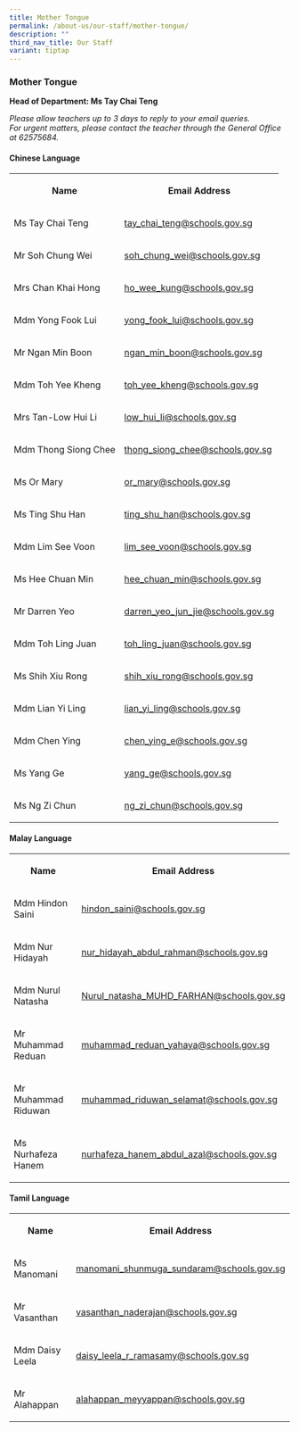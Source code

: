 ```yaml
---
title: Mother Tongue
permalink: /about-us/our-staff/mother-tongue/
description: ""
third_nav_title: Our Staff
variant: tiptap
---
```

<h3><strong>Mother Tongue</strong></h3><p><strong>Head of Department: Ms Tay Chai Teng</strong></p><p><em>Please allow teachers up to 3 days to reply to your email queries.</em>&nbsp;<br><em>For urgent matters, please contact the teacher through the General Office at 62575684.</em></p><h4><strong>Chinese Language</strong></h4><table><tbody><tr><th rowspan="1" colspan="1"><p>Name</p></th><th rowspan="1" colspan="1"><p>Email Address</p></th></tr><tr><td rowspan="1" colspan="1"><p>Ms Tay Chai Teng</p></td><td rowspan="1" colspan="1"><p><a href="mailto:tay_chai_teng@schools.gov.sg" rel="noopener noreferrer nofollow" target="_blank">tay_chai_teng@schools.gov.sg</a></p></td></tr><tr><td rowspan="1" colspan="1"><p>Mr Soh Chung Wei</p></td><td rowspan="1" colspan="1"><p><a href="mailto:soh_chung_wei@schools.gov.sg" rel="noopener noreferrer nofollow" target="_blank">soh_chung_wei@schools.gov.sg</a></p></td></tr><tr><td rowspan="1" colspan="1"><p>Mrs Chan Khai Hong</p></td><td rowspan="1" colspan="1"><p><a href="mailto:ho_wee_kung@schools.gov.sg" rel="noopener noreferrer nofollow" target="_blank">ho_wee_kung@schools.gov.sg</a></p></td></tr><tr><td rowspan="1" colspan="1"><p>Mdm Yong Fook Lui</p></td><td rowspan="1" colspan="1"><p><a href="mailto:yong_fook_lui@schools.gov.sg" rel="noopener noreferrer nofollow" target="_blank">yong_fook_lui@schools.gov.sg</a></p></td></tr><tr><td rowspan="1" colspan="1"><p>Mr Ngan Min Boon</p></td><td rowspan="1" colspan="1"><p><a href="mailto:ngan_min_boon@schools.gov.sg" rel="noopener noreferrer nofollow" target="_blank">ngan_min_boon@schools.gov.sg</a></p></td></tr><tr><td rowspan="1" colspan="1"><p>Mdm Toh Yee Kheng</p></td><td rowspan="1" colspan="1"><p><a href="mailto:toh_yee_kheng@schools.gov.sg" rel="noopener noreferrer nofollow" target="_blank">toh_yee_kheng@schools.gov.sg</a></p></td></tr><tr><td rowspan="1" colspan="1"><p>Mrs Tan-Low Hui Li</p></td><td rowspan="1" colspan="1"><p><a href="mailto:low_hui_li@schools.gov.sg" rel="noopener noreferrer nofollow" target="_blank">low_hui_li@schools.gov.sg</a></p></td></tr><tr><td rowspan="1" colspan="1"><p>Mdm Thong Siong Chee</p></td><td rowspan="1" colspan="1"><p><a href="mailto:thong_siong_chee@schools.gov.sg" rel="noopener noreferrer nofollow" target="_blank">thong_siong_chee@schools.gov.sg</a></p></td></tr><tr><td rowspan="1" colspan="1"><p>Ms Or Mary</p></td><td rowspan="1" colspan="1"><p><a href="mailto:or_mary@schools.gov.sg" rel="noopener noreferrer nofollow" target="_blank">or_mary@schools.gov.sg</a></p></td></tr><tr><td rowspan="1" colspan="1"><p>Ms Ting Shu Han</p></td><td rowspan="1" colspan="1"><p><a href="mailto:ting_shu_han@schools.gov.sg" rel="noopener noreferrer nofollow" target="_blank">ting_shu_han@schools.gov.sg</a></p></td></tr><tr><td rowspan="1" colspan="1"><p>Mdm Lim See Voon</p></td><td rowspan="1" colspan="1"><p><a href="mailto:lim_see_voon@schools.gov.sg" rel="noopener noreferrer nofollow" target="_blank">lim_see_voon@schools.gov.sg</a></p></td></tr><tr><td rowspan="1" colspan="1"><p>Ms Hee Chuan Min</p></td><td rowspan="1" colspan="1"><p><a href="mailto:hee_chuan_min@schools.gov.sg" rel="noopener noreferrer nofollow" target="_blank">hee_chuan_min@schools.gov.sg</a></p></td></tr><tr><td rowspan="1" colspan="1"><p>Mr Darren Yeo</p></td><td rowspan="1" colspan="1"><p><a href="mailto:darren_yeo_jun_jie@schools.gov.sg" rel="noopener noreferrer nofollow" target="_blank">darren_yeo_jun_jie@schools.gov.sg</a></p></td></tr><tr><td rowspan="1" colspan="1"><p>Mdm Toh Ling Juan</p></td><td rowspan="1" colspan="1"><p><a href="mailto:toh_ling_juan@schools.gov.sg" rel="noopener noreferrer nofollow" target="_blank">toh_ling_juan@schools.gov.sg</a></p></td></tr><tr><td rowspan="1" colspan="1"><p>Ms Shih Xiu Rong</p></td><td rowspan="1" colspan="1"><p><a href="mailto:shih_xiu_rong@schools.gov.sg" rel="noopener noreferrer nofollow" target="_blank">shih_xiu_rong@schools.gov.sg</a></p></td></tr><tr><td rowspan="1" colspan="1"><p>Mdm Lian Yi Ling</p></td><td rowspan="1" colspan="1"><p><a href="mailto:lian_yi_ling@schools.gov.sg" rel="noopener noreferrer nofollow" target="_blank">lian_yi_ling@schools.gov.sg</a></p></td></tr><tr><td rowspan="1" colspan="1"><p>Mdm Chen Ying</p></td><td rowspan="1" colspan="1"><p><a href="mailto:chen_ying_e@schools.gov.sg" rel="noopener noreferrer nofollow" target="_blank">chen_ying_e@schools.gov.sg</a></p></td></tr><tr><td rowspan="1" colspan="1"><p>Ms Yang Ge</p></td><td rowspan="1" colspan="1"><p><a href="mailto:yang_ge@schools.gov.sg" rel="noopener noreferrer nofollow" target="_blank">yang_ge@schools.gov.sg</a></p></td></tr><tr><td rowspan="1" colspan="1"><p>Ms Ng Zi Chun</p></td><td rowspan="1" colspan="1"><p><a href="mailto:ng_zi_chun@schools.gov.sg" rel="noopener noreferrer nofollow" target="_blank">ng_zi_chun@schools.gov.sg</a></p></td></tr></tbody></table><h4><strong>Malay Language</strong></h4><table><tbody><tr><th rowspan="1" colspan="1"><p>Name</p></th><th rowspan="1" colspan="1"><p>Email Address</p></th></tr><tr><td rowspan="1" colspan="1"><p>Mdm Hindon Saini</p></td><td rowspan="1" colspan="1"><p><a href="mailto:hindon_saini@schools.gov.sg" rel="noopener noreferrer nofollow" target="_blank">hindon_saini@schools.gov.sg</a></p></td></tr><tr><td rowspan="1" colspan="1"><p>Mdm Nur Hidayah</p></td><td rowspan="1" colspan="1"><p><a href="mailto:nur_hidayah_abdul_rahman@schools.gov.sg" rel="noopener noreferrer nofollow" target="_blank">nur_hidayah_abdul_rahman@schools.gov.sg</a></p></td></tr><tr><td rowspan="1" colspan="1"><p>Mdm Nurul Natasha</p></td><td rowspan="1" colspan="1"><p><a href="mailto:Nurul_natasha_MUHD_FARHAN@schools.gov.sg" rel="noopener noreferrer nofollow" target="_blank">Nurul_natasha_MUHD_FARHAN@schools.gov.sg</a></p></td></tr><tr><td rowspan="1" colspan="1"><p>Mr Muhammad Reduan</p></td><td rowspan="1" colspan="1"><p><a href="mailto:muhammad_reduan_yahaya@schools.gov.sg" rel="noopener noreferrer nofollow" target="_blank">muhammad_reduan_yahaya@schools.gov.sg</a></p></td></tr><tr><td rowspan="1" colspan="1"><p>Mr Muhammad Riduwan</p></td><td rowspan="1" colspan="1"><p><a href="muhammad_riduwan_selamat@schools.gov.sg" rel="noopener noreferrer nofollow" target="_blank">muhammad_riduwan_selamat@schools.gov.sg</a></p></td></tr><tr><td rowspan="1" colspan="1"><p>Ms Nurhafeza Hanem</p></td><td rowspan="1" colspan="1"><p><a href="mailto:nurhafeza_hanem_abdul_azal@schools.gov.sg" rel="noopener noreferrer nofollow" target="_blank">nurhafeza_hanem_abdul_azal@schools.gov.sg</a></p></td></tr></tbody></table><h4><strong>Tamil Language</strong></h4><table><tbody><tr><th rowspan="1" colspan="1"><p>Name</p></th><th rowspan="1" colspan="1"><p>Email Address</p></th></tr><tr><td rowspan="1" colspan="1"><p>Ms Manomani</p></td><td rowspan="1" colspan="1"><p><a href="mailto:manomani_shunmuga_sundaram@schools.gov.sg" rel="noopener noreferrer nofollow" target="_blank">manomani_shunmuga_sundaram@schools.gov.sg</a></p></td></tr><tr><td rowspan="1" colspan="1"><p>Mr Vasanthan</p></td><td rowspan="1" colspan="1"><p><a href="mailto:vasanthan_naderajan@schools.gov.sg" rel="noopener noreferrer nofollow" target="_blank">vasanthan_naderajan@schools.gov.sg</a></p></td></tr><tr><td rowspan="1" colspan="1"><p>Mdm Daisy Leela</p></td><td rowspan="1" colspan="1"><p><a href="mailto:daisy_leela_r_ramasamy@schools.gov.sg" rel="noopener noreferrer nofollow" target="_blank">daisy_leela_r_ramasamy@schools.gov.sg</a></p></td></tr><tr><td rowspan="1" colspan="1"><p>Mr Alahappan</p></td><td rowspan="1" colspan="1"><p><a href="mailto:alahappan_meyyappan@schools.gov.sg" rel="noopener noreferrer nofollow" target="_blank">alahappan_meyyappan@schools.gov.sg</a></p></td></tr></tbody></table><p></p>